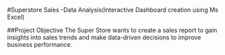 #Superstore Sales -Data Analysis(Interactive Dashboard creation using Ms Excel)

##Project Objective
The Super Store wants to create a sales report to gain insights into sales trends and make data-driven decisions to improve business performance.

